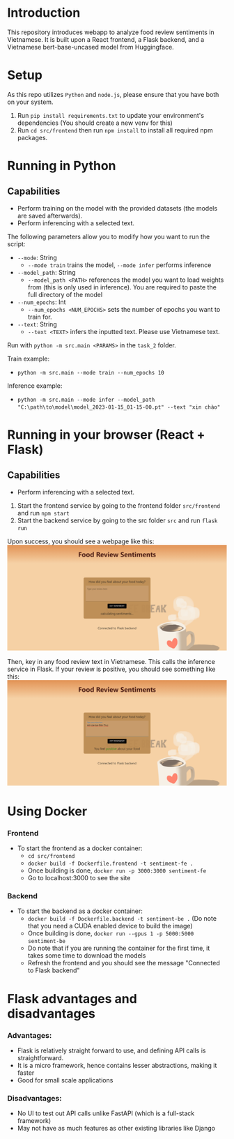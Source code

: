 # Introduction
This repository introduces webapp to analyze food review sentiments in Vietnamese. It is built upon a React frontend, a Flask backend, and a Vietnamese bert-base-uncased model from Huggingface.

# Setup
As this repo utilizes `Python` and `node.js`, please ensure that you have both on your system.
1. Run `pip install requirements.txt` to update your environment's dependencies (You should create a new venv for this)
2. Run `cd src/frontend` then run `npm install` to install all required npm packages.

# Running in Python
## Capabilities
- Perform training on the model with the provided datasets (the models are saved afterwards).
- Perform inferencing with a selected text.

The following parameters allow you to modify how you want to run the script:
- `--mode`: String
    - `--mode train` trains the model, `--mode infer` performs inference
- `--model_path`: String
    - `--model_path <PATH>` references the model you want to load weights from (this is only used in inference). You are required to paste the full directory of the model
- `--num_epochs`: Int
    - `--num_epochs <NUM_EPOCHS>` sets the number of epochs you want to train for.
- `--text`: String
    - `--text <TEXT>` infers the inputted text. Please use Vietnamese text.

Run with `python -m src.main <PARAMS>` in the `task_2` folder.

Train example:
- `python -m src.main --mode train --num_epochs 10`

Inference example:
- `python -m src.main --mode infer --model_path "C:\path\to\model\model_2023-01-15_01-15-00.pt" --text "xin chào"`

# Running in your browser (React + Flask)
## Capabilities
- Perform inferencing with a selected text.

1. Start the frontend service by going to the frontend folder `src/frontend` and run `npm start`
2. Start the backend service by going to the src folder `src` and run `flask run`

Upon success, you should see a webpage like this:
![Landing Page](images/landing_page.png "Landing Page")

Then, key in any food review text in Vietnamese. This calls the inference service in Flask. If your review is positive, you should see something like this:
![Inference Example](images/inference_example.png "Inference Example")

# Using Docker
### Frontend
- To start the frontend as a docker container:
    - `cd src/frontend`
    - `docker build -f Dockerfile.frontend -t sentiment-fe .`
    - Once building is done, `docker run -p 3000:3000 sentiment-fe`
    - Go to localhost:3000 to see the site

### Backend
- To start the backend as a docker container:
    - `docker build -f Dockerfile.backend -t sentiment-be .` (Do note that you need a CUDA enabled device to build the image)
    - Once building is done, `docker run --gpus 1 -p 5000:5000 sentiment-be` 
    - Do note that if you are running the container for the first time, it takes some time to download the models
    - Refresh the frontend and you should see the message "Connected to Flask backend"

# Flask advantages and disadvantages
### Advantages:
- Flask is relatively straight forward to use, and defining API calls is straightforward.
- It is a micro framework, hence contains lesser abstractions, making it faster
- Good for small scale applications

### Disadvantages:
- No UI to test out API calls unlike FastAPI (which is a full-stack framework)
- May not have as much features as other existing libraries like Django